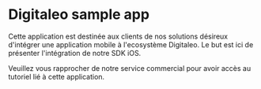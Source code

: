# Digitaleo sample app
Cette application est destinée aux clients de nos solutions désireux d'intégrer une application mobile à l'ecosystème Digitaleo. Le but est ici de présenter l'intégration de notre SDK iOS.

Veuillez vous rapprocher de notre service commercial pour avoir accès au tutoriel lié à cette application.